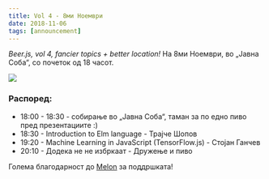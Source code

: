 ```yaml
---
title: Vol 4 - 8ми Ноември
date: 2018-11-06
tags: [announcement]
---
```


_Beer.js, vol 4, fancier topics + better location!_ На 8ми Ноември, во „Јавна Соба“, со почеток од 18 часот.

<img src="/images/vol4-cover.png" />

### Распоред:

* 18:00 - 18:30 - собирање во „Јавна Соба“, таман за по едно пиво пред презeнтациите :)
* 18:30 - Introduction to Elm language - Трајче Шопов
* 19:20 - Machine Learning in JavaScript (TensorFlow.js) - Стојан Ганчев 
* 20:10 - Додека не не избркаат - Дружење и пиво

Голема благодарност до [Melon](https://melontech.com/) за поддршката!

